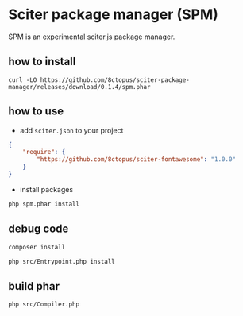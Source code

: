 # Sciter package manager (SPM)

SPM is an experimental sciter.js package manager.

## how to install

    curl -LO https://github.com/8ctopus/sciter-package-manager/releases/download/0.1.4/spm.phar

## how to use

* add `sciter.json` to your project

```json
{
    "require": {
        "https://github.com/8ctopus/sciter-fontawesome": "1.0.0"
    }
}
```

* install packages

```sh
php spm.phar install
```

## debug code

```sh
composer install

php src/Entrypoint.php install
```

## build phar

```sh
php src/Compiler.php
```
